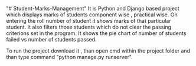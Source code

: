 "# Student-Marks-Management" 
It is Python and Django based project which displays marks of students component wise , practical wise. On entering the roll number of student it shows marks of that particular student. It also filters those students which do not clear the passing criterions set in the program. It shows the pie chart of number of students failed vs number of students passed. 

To run the project download it , than open cmd within the project folder and than type command "python manage.py runserver".
